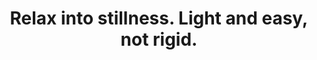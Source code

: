 ---
title: Relax into stillness. Light and easy, not rigid.
tags: mindfulness experience
va202309relaxed: true
---
